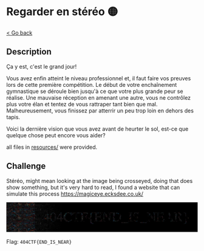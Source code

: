 # Regarder en stéréo 🟡

[< Go back](../../README.md)

## Description

Ça y est, c'est le grand jour!

Vous avez enfin atteint le niveau professionnel et, il faut faire vos preuves lors de cette première compétition. Le début de votre enchaînement gymnastique se déroule bien jusqu'à ce que votre plus grande peur se réalise. Une mauvaise réception en amenant une autre, vous ne contrôlez plus votre élan et tentez de vous rattraper tant bien que mal. Malheureusement, vous finissez par atterrir un peu trop loin en dehors des tapis.

Voici la dernière vision que vous avez avant de heurter le sol, est-ce que quelque chose peut encore vous aider?

all files in [resources/](./resources) were provided.

## Challenge

Stéréo, might mean looking at the image being crosseyed, doing that does show something, but it's very hard to read, I found a website that can simulate this process <https://magiceye.ecksdee.co.uk/>

![solve.jpg](solve.jpg)

Flag: `404CTF{END_IS_NEAR}`
